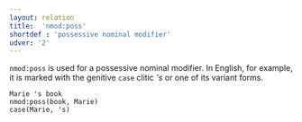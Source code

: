 ```yaml
---
layout: relation
title:  'nmod:poss'
shortdef : 'possessive nominal modifier'
udver: '2'
---
```


`nmod:poss` is used for a possessive nominal modifier. In English, for example, it is marked with the genitive `case` clitic _'s_ or one of its variant forms.

~~~ sdparse
Marie 's book
nmod:poss(book, Marie)
case(Marie, 's)
~~~

<!-- Interlanguage links updated Ne 5. května 2024, 18:21:24 CEST -->
